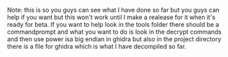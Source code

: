Note: this is so you guys can see what I have done so far but you guys can help if you want but this won't work until I make a realease for it when it's ready for beta. If you want to help look in the tools folder there should be a commandprompt and what you want to do is look in the decrypt commands and then use power isa big endian in ghidra but also in the project directory there is a file for ghidra which is what I have decompiled so far.
